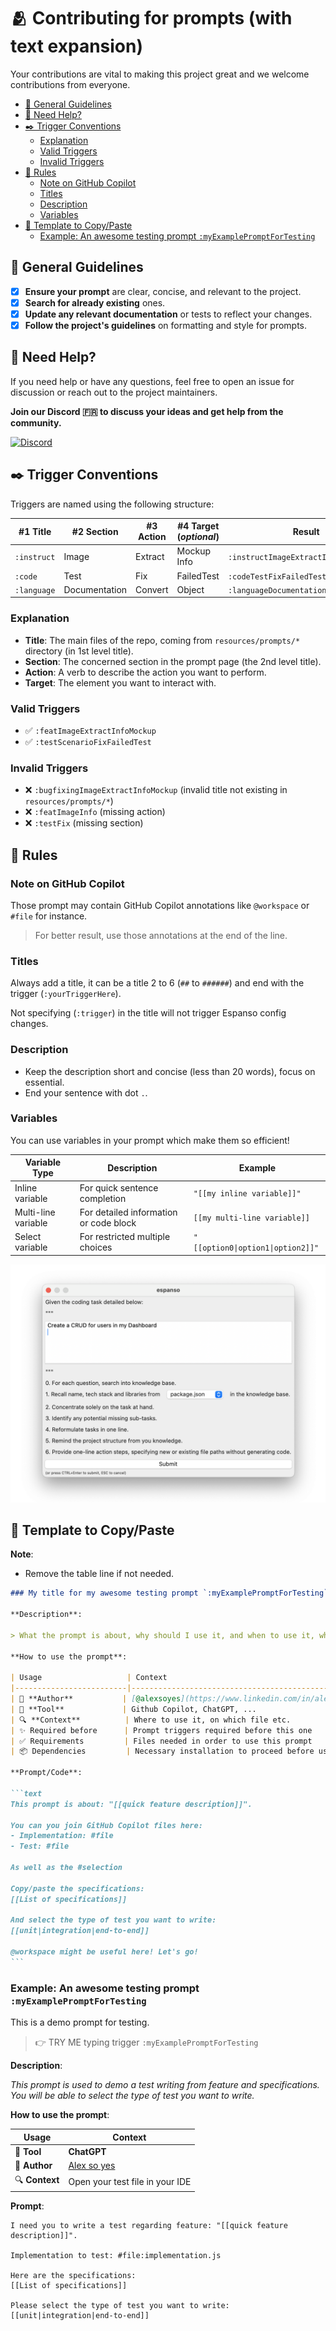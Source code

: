 # 🫂 Contributing for prompts (with text expansion)

Your contributions are vital to making this project great and we welcome contributions from everyone.

- [👮 General Guidelines](#-general-guidelines)
- [💪 Need Help?](#-need-help)
- [✒️ Trigger Conventions](#️-trigger-conventions)
  - [Explanation](#explanation)
  - [Valid Triggers](#valid-triggers)
  - [Invalid Triggers](#invalid-triggers)
- [🚓 Rules](#-rules)
  - [Note on GitHub Copilot](#note-on-github-copilot)
  - [Titles](#titles)
  - [Description](#description)
  - [Variables](#variables)
- [📜 Template to Copy/Paste](#-template-to-copypaste)
  - [Example: An awesome testing prompt `:myExamplePromptForTesting`](#example-an-awesome-testing-prompt-myexamplepromptfortesting)

## 👮 General Guidelines

- [x] **Ensure your prompt** are clear, concise, and relevant to the project.
- [x] **Search for already existing** ones.
- [x] **Update any relevant documentation** or tests to reflect your changes.
- [x] **Follow the project's guidelines** on formatting and style for prompts.

## 💪 Need Help?

If you need help or have any questions, feel free to open an issue for discussion or reach out to the project maintainers.

**Join our Discord 🇫🇷 to discuss your ideas and get help from the community.**

[![Discord](https://img.shields.io/badge/Discord-7289DA?style=for-the-badge&logo=discord&logoColor=white)](https://discord.gg/BUcTKVfbGh)

## ✒️ Trigger Conventions

Triggers are named using the following structure:

| #1 Title     | #2 Section    | #3 Action   | #4 Target (*optional*) | Result                               |
| ------------ | ------------- | ----------- | ---------------------- | ------------------------------------ |
| `:instruct`  | Image         | Extract     | Mockup Info            | `:instructImageExtractInfoMockup`    |
| `:code`      | Test          | Fix         | FailedTest             | `:codeTestFixFailedTest`             |
| `:language`  | Documentation | Convert     | Object                 | `:languageDocumentationConvertObject`|

### Explanation

- **Title**: The main files of the repo, coming from `resources/prompts/*` directory (in 1st level title).
- **Section**: The concerned section in the prompt page (the 2nd level title).
- **Action**: A verb to describe the action you want to perform.
- **Target**: The element you want to interact with.

### Valid Triggers

- ✅ `:featImageExtractInfoMockup`
- ✅ `:testScenarioFixFailedTest`

### Invalid Triggers

- ❌ `:bugfixingImageExtractInfoMockup` (invalid title not existing in `resources/prompts/*`)
- ❌ `:featImageInfo` (missing action)
- ❌ `:testFix` (missing section)

## 🚓 Rules

### Note on GitHub Copilot

Those prompt may contain GitHub Copilot annotations like `@workspace` or `#file` for instance.

> For better result, use those annotations at the end of the line.

### Titles

Always add a title, it can be a title 2 to 6 (`##` to `######`) and end with the trigger (`:yourTriggerHere`).

Not specifying (`:trigger`) in the title will not trigger Espanso config changes.

### Description

- Keep the description short and concise (less than 20 words), focus on essential.
- End your sentence with dot `.`.

### Variables

You can use variables in your prompt which make them so efficient!

| Variable Type | Description | Example |
| --- | --- | --- |
| Inline variable | For quick sentence completion | `"[[my inline variable]]"` |
| Multi-line variable | For detailed information or code block | `[[my multi-line variable]]` |
| Select variable | For restricted multiple choices | `"[[option0\|option1\|option2]]"` |

![Espanso Window](./images/espanso-prompt-window.png)

## 📜 Template to Copy/Paste

**Note**:

- Remove the table line if not needed.

````markdown
### My title for my awesome testing prompt `:myExamplePromptForTesting`

**Description**:

> What the prompt is about, why should I use it, and when to use it, what to expect from it?

**How to use the prompt**:

| Usage                   | Context                                                    |
|-------------------------|------------------------------------------------------------|
| 🚀 **Author**           | [@alexsoyes](https://www.linkedin.com/in/alexandre-soyer)  |
| 🤖 **Tool**             | Github Copilot, ChatGPT, ...                               |
| 🔍 **Context**          | Where to use it, on which file etc.            |
| ✨ Required before      | Prompt triggers required before this one        |
| ✅ Requirements         | Files needed in order to use this prompt       |
| 📦 Dependencies         | Necessary installation to proceed before using                                |

**Prompt/Code**:

```text
This prompt is about: "[[quick feature description]]".

You can you join GitHub Copilot files here:
- Implementation: #file
- Test: #file

As well as the #selection

Copy/paste the specifications:
[[List of specifications]]

And select the type of test you want to write:
[[unit|integration|end-to-end]]

@workspace might be useful here! Let's go!
```
````

### Example: An awesome testing prompt `:myExamplePromptForTesting`

This is a demo prompt for testing.

> 👉 TRY ME typing trigger `:myExamplePromptForTesting`

**Description**:

*This prompt is used to demo a test writing from feature and specifications.*
*You will be able to select the type of test you want to write.*

**How to use the prompt**:

| Usage                   | Context                                                    |
|-------------------------|------------------------------------------------------------|
| 🤖 **Tool**             | **ChatGPT**                                                |
| 🚀 **Author**           | [Alex so yes](https://www.linkedin.com/in/alexandre-soyer) |
| 🔍 **Context**          | Open your test file in your IDE                            |

**Prompt**:

```shell
I need you to write a test regarding feature: "[[quick feature description]]".

Implementation to test: #file:implementation.js

Here are the specifications:
[[List of specifications]]

Please select the type of test you want to write:
[[unit|integration|end-to-end]]
```

